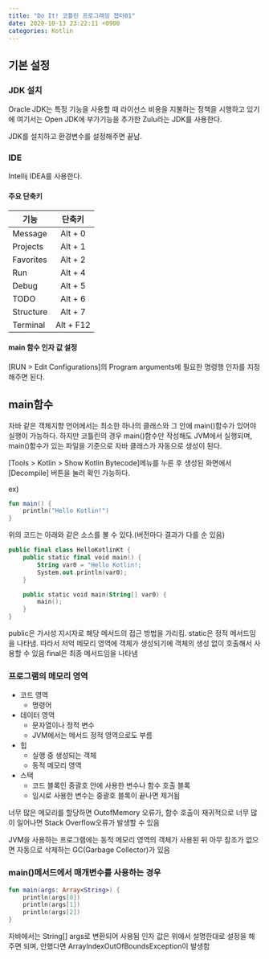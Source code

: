 ```yaml
---
title: "Do It! 코틀린 프로그래밍 챕터01"
date: 2020-10-13 23:22:11 +0900
categories: Kotlin
---
```


## 기본 설정

### JDK 설치

Oracle JDK는 특정 기능을 사용할 때 라이선스 비용을 지불하는 정책을 시행하고 있기에 여기서는 Open JDK에 부가기능을 추가한 Zulu라는 JDK를 사용한다.

JDK를 설치하고 환경변수를 설정해주면 끝남.

### IDE

Intellij IDEA를 사용한다.

#### 주요 단축키

| 기능 | 단축키 |
|---|:---:|
| Message | Alt + 0 |
| Projects | Alt + 1 |
| Favorites | Alt + 2 |
| Run | Alt + 4 |
| Debug | Alt + 5 |
| TODO | Alt + 6 |
| Structure | Alt + 7 |
| Terminal | Alt + F12 |

#### main 함수 인자 값 설정

[RUN > Edit Configurations]의 Program arguments에 필요한 명령행 인자를 지정해주면 된다.

## main함수

자바 같은 객체지향 언어에서는 최소한 하나의 클래스와 그 안에 main()함수가 있어야 실행이 가능하다.
하지만 코틀린의 경우 main()함수만 작성해도 JVM에서 실행되며, main()함수가 있는 파일을 기준으로 자바 클래스가 자동으로 생성이 된다.

[Tools > Kotlin > Show Kotlin Bytecode]메뉴를 누른 후 생성된 화면에서 [Decompile] 버튼을 눌러 확인 가능하다.

ex)
```Kotlin
fun main() {
	println("Hello Kotlin!")
}
```
위의 코드는 아래와 같은 소스를 볼 수 있다.(버전마다 결과가 다를 순 있음)

```Kotlin
public final class HelloKotlinKt {
	public static final void main() {
		String var0 = "Hello Kotlin!;
		System.out.println(var0);
	}

	public static void main(String[] var0) {
		main();
	}
}
```
public은 가시성 지시자로 해당 메서드의 접근 방법을 가리킴.
static은 정적 메서드임을 나타냄. 따라서 저억 메모리 영역에 객체가 생성되기에 객체의 생성 없이 호출해서 사용할 수 있음
final은 최종 메서드임을 나타냄

### 프로그램의 메모리 영역

- 코드 영역
	- 명령어
- 데이터 영역
	- 문자열이나 정적 변수
	- JVM에서는 메서드 정적 영역으로도 부름
- 힙
	- 실행 중 생성되는 객체
	- 동적 메모리 영역
- 스택
	- 코드 블록인 중괄호 안에 사용한 변수나 함수 호출 블록
	- 임시로 사용한 변수는 중괄호 블록이 끝나면 제거됨

너무 많은 메모리를 할당하면 OutofMemory 오류가, 함수 호출이 재귀적으로 너무 많이 일어나면 Stack Overflow오류가 발생할 수 있음

JVM을 사용하는 프로그램에는 동적 메모리 영역의 객체가 사용된 뒤 아무 참조가 없으면 자동으로 삭제하는 GC(Garbage Collector)가 있음

### main()메서드에서 매개변수를 사용하는 경우

```Kotlin
fun main(args: Array<String>) {
	println(args[0])
	println(args[1])
	println(args[2])
}
```
자바에서는 String[] args로 변환되어 사용됨
인자 값은 위에서 설명한대로 설정을 해주면 되며, 안했다면 ArrayIndexOutOfBoundsException이 발생함